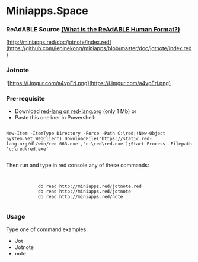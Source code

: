 
# Miniapps.Space


### ReAdABLE Source [(What is the ReAdABLE Human Format?)](http://readablehumanformat.com)

[http://miniapps.red/doc/jotnote/index.red](https://github.com/lepinekong/miniapps/blob/master/doc/jotnote/index.red)


### Jotnote

![https://i.imgur.com/a4vpErj.png](https://i.imgur.com/a4vpErj.png)
                    

### Pre-requisite


- Download [red-lang on red-lang.org](https://www.red-lang.org/p/download.html) (only 1 Mb)
or
- Paste this oneliner in Powershell:



```

New-Item -ItemType Directory -Force -Path C:\red;(New-Object System.Net.WebClient).DownloadFile('https://static.red-lang.org/dl/win/red-063.exe','c:\red\red.exe');Start-Process -Filepath 'c:\red\red.exe'            
        
```


Then run and type in red console any of these commands: 


```


            do read http://miniapps.red/jotnote.red
            do read http://miniapps.red/jotnote
            do read http://miniapps.red/note            
        
```



### Usage

Type one of command examples:

- Jot
- Jotnote
- note

